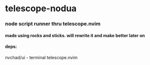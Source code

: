 # telescope-nodua
### node script runner thru telescope.nvim

#### made using rocks and sticks. will rewrite it and make better later on 


#### deps: 
nvchad/ui - terminal
telescope.nvim


